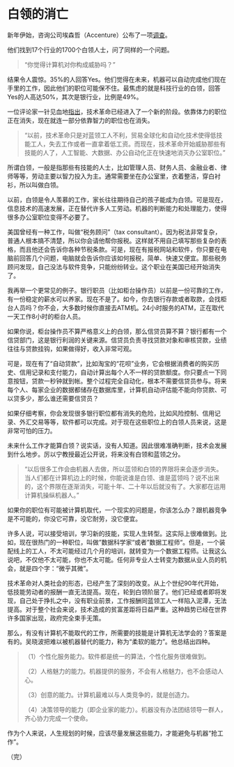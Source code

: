 # 白领的消亡

新年伊始，咨询公司埃森哲（Accenture）公布了一项[调查](http://www.cnbeta.com/articles/463129.htm)。

他们找到17个行业的1700个白领人士，问了同样的一个问题。

> “你觉得计算机对你构成威胁吗？”

结果令人震惊。35%的人回答Yes。他们觉得在未来，机器可以自动完成他们现在手里的工作，因此他们的职位可能保不住。最焦虑的就是科技行业的白领，回答Yes的人高达50%，其次是银行业，比例是49%。

一位评论家一针见血地[指出](http://www.forbes.com/sites/chasewithorn/2015/12/07/billionaire-jeff-greene-says-technology-will-kill-white-collar-jobs-hosts-conference-on-inequality/)，技术革命已经进入了一个新的阶段。依靠体力的职位正在消失，现在就连一部分依靠智力的职位也在消失。

> “以前，技术革命只是对蓝领工人不利，贸易全球化和自动化技术使得低技能工人，失去工作或者一直拿着低工资。而现在，技术革命开始威胁那些有技能的人了，人工智能、大数据、办公自动化正在快速地消灭办公室职位。”

所谓白领，一般是指那些有技能的人士，比如管理人员、财务人员、金融业者、律师等等，劳动主要以智力投入为主。通常需要坐在办公室里，衣着整洁，穿白衬衫，所以叫做白领。

以前，白领是令人羡慕的工作，家长往往期待自己的孩子能成为白领。可是现在，信息技术的高速发展，正在替代许多人工劳动。机器的判断能力和处理能力，使得很多办公室职位变得不必要了。

美国曾经有一种工作，叫做“税务顾问”（tax consultant）。因为税法非常复杂，普通人根本搞不清楚，所以你会请他帮你报税。这样就不用自己填写那些复杂的表格，而且他还会告诉你各种节税条款。可是，现在有报税网站和软件，你只要在电脑前回答几个问题，电脑就会告诉你应该如何报税，简单、快速又便宜。那些税务顾问发现，自己没法与软件竞争，只能纷纷转业。这个职业在美国已经开始消失了。

我再举一个更常见的例子。银行职员（比如柜台操作员）以前是一份可靠的工作，有一份稳定的薪水可以养家。现在不是了。如今，你去银行存款或者取款，会找柜台人员吗？你不会，大多数时候你直接去ATM机。24小时服务的ATM，正在取代一天工作8小时的柜台人员。

如果你说，柜台操作员不算严格意义上的白领，那么信贷员算不算？银行都有一个信贷部门，这是银行利润的关键来源。信贷员负责寻找贷款对象和审核贷款，业绩往往与贷款挂钩，如果做得好，收入非常可观。

可是，现在有了“自动贷款”，比如淘宝的“花呗”业务，它会根据消费者的购买历史、信用记录和支付能力，自动计算出每个人不一样的贷款额度。你只要点一下同意按钮，贷款一秒钟就到帐。整个过程完全自动化，根本不需要信贷员参与。将来每个人、每家企业的数据都储存在数据库里，计算机自动评估能不能向你贷款、可以贷多少，那么谁还需要信贷员？

如果仔细考察，你会发现很多银行职位都有消失的危险，比如风险控制、信用记录、外汇交易等等，软件都可以完成。对于现在这些职位上的白领人员来说，这是非常可怕的压力。

未来什么工作才能算白领？说实话，没有人知道。因此很难准确判断，技术会发展到什么地步。厉以宁教授最近公开说，将来没有白领和蓝领之分。

> “以后很多工作会由机器人去做，所以蓝领和白领的界限将来会逐步消失。当人们都在计算机边上的时候，你能说谁是白领、谁是蓝领吗？说不出来的，这个界限在逐渐消失，可能十年、二十年以后就没有了。大家都在运用计算机操纵机器人。”

如果你的职位有可能被计算机取代，一个现实的问题是，你该怎么办？跟机器竞争是不可能的，你没它可靠，没它耐劳，没它便宜。

许多人说，可以接受培训，学习新的技能，实现人生转型。这实际上很难做到。比如，现在很热门的一种职位，叫做”数据科学家“或者”数据工程师“。但是，一个装配线上的工人，不太可能经过几个月的培训，就转变为一个数据工程师。让我这么说吧，不仅他不太可能，你也不太可能。任何非专业人士转变为数据从业人员的机会，就是四个字：“微乎其微”。

技术革命对人类社会的形态，已经产生了深刻的改变。从上个世纪90年代开始，低技能劳动者的报酬一直无法提高。现在，轮到白领阶层了。他们已经或者即将发现，自己处于挣扎之中，没有职业前景，工作报酬同蓝领工人一样陷入泥潭，无法提高。对于整个社会来说，技术造成的贫富差距将日益严重。这种趋势已经在世界许多国家出现，政府完全束手无策。

那么，有没有计算机不能取代的工作，所需要的技能是计算机无法学会的？答案是有的。吴晓波把难以被机器替代的能力，称为“柔软的能力”。他总结出四种。

> （1）个性化服务能力。软件都是统一的算法，个性化服务很难做到。
> 
> （2）人格魅力的能力。机器提供的服务，不会有人格魅力，也不会感动人心。
> 
> （3）创意的能力。计算机最难以与人类竞争的，就是创造力。
> 
> （4）决策领导的能力（即企业家的能力）。机器没有办法团结领导一群人，齐心协力完成一个使命。

作为个人来说，人生规划的时候，应该尽量发展这些能力，才能避免与机器“抢工作”。

（完）

